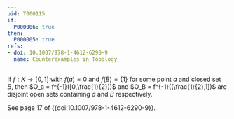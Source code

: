 ```yaml
---
uid: T000115
if:
  P000006: true
then:
  P000005: true
refs:
- doi: 10.1007/978-1-4612-6290-9
  name: Counterexamples in Topology
---
```


If $f:X \rightarrow [0,1]$ with $f(a)=0$ and $f(B)=\{1\}$ for some point $a$ and closed set $B$, then $O_a = f^{-1}([0,\frac{1}{2}))$ and $O_B = f^{-1}((\frac{1}{2},1])$ are disjoint open sets containing $a$ and $B$ respectively.


See page 17 of {{doi:10.1007/978-1-4612-6290-9}}.
